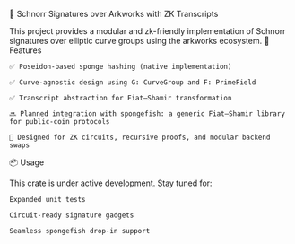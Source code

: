🧠 Schnorr Signatures over Arkworks with ZK Transcripts

This project provides a modular and zk-friendly implementation of Schnorr signatures over elliptic curve groups using the arkworks ecosystem.
🔧 Features

    ✅ Poseidon-based sponge hashing (native implementation)

    ✅ Curve-agnostic design using G: CurveGroup and F: PrimeField

    ✅ Transcript abstraction for Fiat–Shamir transformation

    🔜 Planned integration with spongefish: a generic Fiat–Shamir library for public-coin protocols

    🚀 Designed for ZK circuits, recursive proofs, and modular backend swaps

📦 Usage

This crate is under active development. Stay tuned for:

    Expanded unit tests

    Circuit-ready signature gadgets

    Seamless spongefish drop-in support
